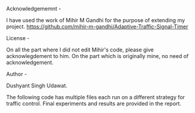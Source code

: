 
Acknowledgememnt - 

I have used the work of Mihir M Gandhi for the purpose of extending my project. 
https://github.com/mihir-m-gandhi/Adaptive-Traffic-Signal-Timer

License - 

On all the part where I did not edit Mihir's code, please give acknowlegdement to him. On the part which is originally mine, no need of acknowledgement. 

Author - 

Dushyant Singh Udawat.


The following code has multiple files each run on a different strategy for traffic control. Final experiments and results are provided in the report. 


